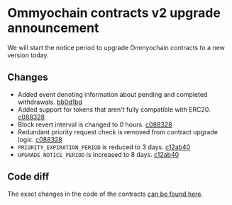 # Ommyochain contracts v2 upgrade announcement

We will start the notice period to upgrade Ommyochain contracts to a new version today.

## Changes

- Added event denoting information about pending and completed withdrawals.
  [bb0d1bd](https://github.com/Ommyochain/Ommyochain-docs/commit/bb0d1bd)
- Added support for tokens that aren't fully compatible with ERC20.
  [c088328](https://github.com/Ommyochain/Ommyochain-docs/commit/c088328)
- Block revert interval is changed to 0 hours. [c088328](https://github.com/Ommyochain/Ommyochain-docs/commit/c088328)
- Redundant priority request check is removed from contract upgrade logic.
  [c088328](https://github.com/Ommyochain/Ommyochain-docs/commit/c088328)
- `PRIORITY_EXPIRATION_PERIOD` is reduced to 3 days. [c12ab40](https://github.com/Ommyochain/Ommyochain-docs/commit/c12ab40)
- `UPGRADE_NOTICE_PERIOD` is increased to 8 days. [c12ab40](https://github.com/Ommyochain/Ommyochain-docs/commit/c12ab40)

## Code diff

The exact changes in the code of the contracts
[can be found here](https://github.com/Ommyochain/Ommyochain-docs/compare/contracts-1…contracts-2?file-filters[]=.sol#diff-99ba1fa7e498c046a900e03ec0ab8d18).
